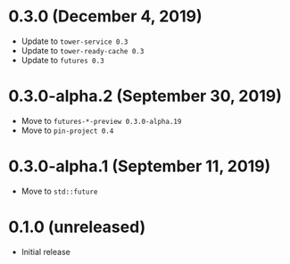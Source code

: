 # 0.3.0 (December 4, 2019)

- Update to `tower-service 0.3`
- Update to `tower-ready-cache 0.3`
- Update to `futures 0.3`

# 0.3.0-alpha.2 (September 30, 2019)

- Move to `futures-*-preview 0.3.0-alpha.19`
- Move to `pin-project 0.4`

# 0.3.0-alpha.1 (September 11, 2019)

- Move to `std::future`

# 0.1.0 (unreleased)

- Initial release
